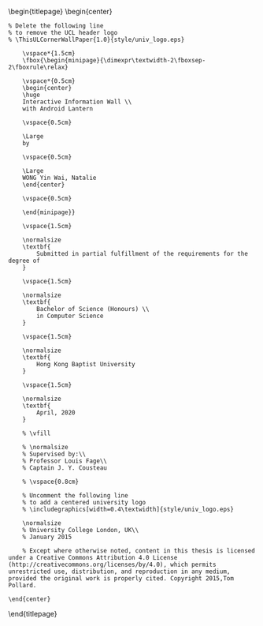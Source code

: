 <!-- 
This is the Latex-heavy title page. 
People outside UCL may want to remove the header logo 
and add the centred logo
-->

\begin{titlepage}
    \begin{center}

    % Delete the following line
    % to remove the UCL header logo
    % \ThisULCornerWallPaper{1.0}{style/univ_logo.eps}
        
        \vspace*{1.5cm}
        \fbox{\begin{minipage}{\dimexpr\textwidth-2\fboxsep-2\fboxrule\relax}
        
        \vspace*{0.5cm}
        \begin{center}
        \huge
        Interactive Information Wall \\
        with Android Lantern
        
        \vspace{0.5cm}

        \Large
        by
        
        \vspace{0.5cm}
        
        \Large
        WONG Yin Wai, Natalie
        \end{center}

        \vspace{0.5cm}

        \end{minipage}}

        \vspace{1.5cm}

        \normalsize
        \textbf{
            Submitted in partial fulfillment of the requirements for the degree of
        }

        \vspace{1.5cm}

        \normalsize
        \textbf{
            Bachelor of Science (Honours) \\
            in Computer Science
        }

        \vspace{1.5cm}

        \normalsize
        \textbf{
            Hong Kong Baptist University
        }

        \vspace{1.5cm}

        \normalsize
        \textbf{
            April, 2020
        }

        % \vfill
        
        % \normalsize
        % Supervised by:\\
        % Professor Louis Fage\\
        % Captain J. Y. Cousteau

        % \vspace{0.8cm}

        % Uncomment the following line
        % to add a centered university logo
        % \includegraphics[width=0.4\textwidth]{style/univ_logo.eps}
        
        \normalsize
        % University College London, UK\\
        % January 2015

        % Except where otherwise noted, content in this thesis is licensed under a Creative Commons Attribution 4.0 License (http://creativecommons.org/licenses/by/4.0), which permits unrestricted use, distribution, and reproduction in any medium, provided the original work is properly cited. Copyright 2015,Tom Pollard.

    \end{center}
\end{titlepage}
